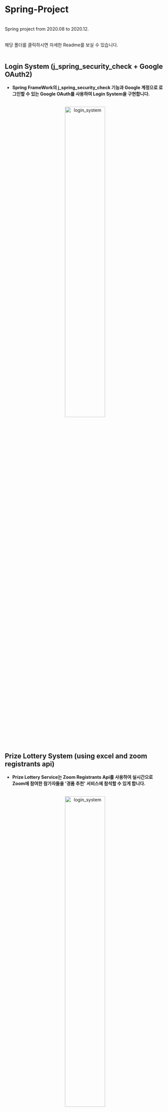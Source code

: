 # Spring-Project
<br>
Spring project from 2020.08 to 2020.12.<br><br>

해당 폴더를 클릭하시면 자세한 Readme를 보실 수 있습니다.
<br><br>
## **Login System (j_spring_security_check + Google OAuth2)**

* **Spring FrameWork의 j_spring_security_check 기능과 Google 계정으로 로그인할 수 있는 Google OAuth를 사용하여 Login System을 구현합니다.**
<br><br>
<p align="center">
<img width="50%" alt="login_system" src="https://user-images.githubusercontent.com/37205213/121634226-25ff8880-cabf-11eb-8112-8ff681dbc559.png">
</p>
<br><br>

## **Prize Lottery System (using excel and zoom registrants api)**

* **Prize Lottery Service는 Zoom Registrants Api를 사용하여 실시간으로 Zoom에 참여한 참가자들을 '경품 추천' 서비스에 참석할 수 있게 합니다.**
<br><br>
<p align="center">
<img width="50%" alt="login_system" src="https://user-images.githubusercontent.com/37205213/121634245-2bf56980-cabf-11eb-8e92-5a880afd5642.png">
</p>
<br><br>

## **Zoom Admin Dashboard (using zoom sdk)**

* **Zoom Admin Dashboard는 Zoom의 Web SDK를 사용하여 모든 Session의 Zoom을 한 눈에 볼 수 있게 제작되었으며,
참석자와 토론자, QnA 수를 한 눈에 볼 수 있게 해줍니다.**
<br><br>
<p align="center">
<img width="50%" alt="login_system" src="https://user-images.githubusercontent.com/37205213/121634255-2ef05a00-cabf-11eb-8982-d3719bc92ab2.png">
</p>
<br><br>
